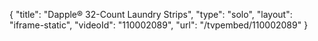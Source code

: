 {
    "title": "Dapple&reg; 32-Count Laundry Strips",
    "type": "solo",
    "layout": "iframe-static",
    "videoId": "110002089",
    "url": "\/tvpembed\/110002089"
}